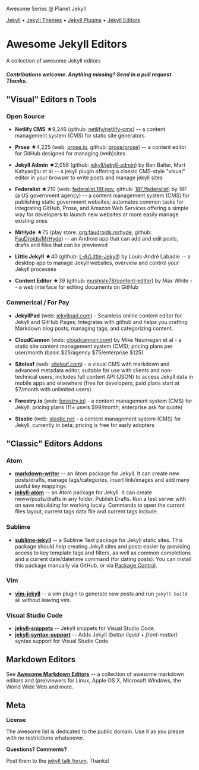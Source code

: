 Awesome Series @ Planet Jekyll

[Jekyll](https://github.com/planetjekyll/awesome-jekyll) • 
[Jekyll Themes](https://github.com/planetjekyll/awesome-jekyll-themes) •
[Jekyll Plugins](https://github.com/planetjekyll/awesome-jekyll-plugins) •
[Jekyll Editors](https://github.com/planetjekyll/awesome-jekyll-editors)


# Awesome Jekyll Editors


A collection of awesome Jekyll editors


#### _Contributions welcome. Anything missing? Send in a pull request. Thanks._



## "Visual" Editors n Tools

### Open Source

- **Netlify CMS** ★9,246  (github: [netlify/netlify-cms](https://github.com/netlify/netlify-cms)) -- a content management system (CMS) for static site generators

- **Prose** ★4,225 (web: [prose.io](http://prose.io), github: [prose/prose](https://github.com/prose/prose)) -- a content editor for GitHub designed for managing (web)sites

- **Jekyll Admin** ★2,058  (github: [jekyll/jekyll-admin](https://github.com/jekyll/jekyll-admin)) by Ben Balter, Mert Kahyaoğlu et al -- a jekyll plugin offering a classic CMS-style "visual" editor in your browser to write posts and manage jekyll sites

- **Federalist** ★210 (web: [federalist.18f.gov](https://federalist.18f.gov), github: [18F/federalist](https://github.com/18F/federalist)) by 18F (a US government agency) -- a content management system (CMS) for publishing static government websites; automates common tasks for integrating GitHub, Prose, and Amazon Web Services offering a simple way for developers to launch new websites or more easily manage existing ones

<!--
discontinued:
- **Utterson** ★153 (github: [gabriel-john/utterson](https://github.com/gabriel-john/utterson)) -- web backend written in ruby, for a more user friendly management of jekyll sites; (work-in-progess)
-->

- **MrHyde** ★75 (play store: [org.faudroids.mrhyde](https://play.google.com/store/apps/details?id=org.faudroids.mrhyde), github: [FauDroids/MrHyde](https://github.com/FauDroids/MrHyde)) -- an Android app that can add and edit posts, drafts and files that can be previewed

- **Little Jekyll** ★40  (github: [L-A/Little-Jekyll](https://github.com/L-A/Little-Jekyll)) by Louis-André Labadie -- a desktop app to manage Jekyll websites, overview and control your Jekyll processes

- **Content Editor** ★39 (github: [mushishi78/content-editor](https://github.com/mushishi78/content-editor)) by Max White -- a web interface for editing documents on GitHub

### Commerical / For Pay

- **JekyllPad** (web: [jekyllpad.com](https://www.jekyllpad.com)) - Seamless online content editor for Jekyll and GitHub Pages; Integrates with github and helps you crafting Markdown blog posts, managing tags, and categorizing content.

- **CloudCannon** (web: [cloudcannon.com](http://cloudcannon.com)) by Mike Neumegen et al  - a static site content management system (CMS); pricing plans per user/month (basic $25/agency $75/enterprise	$125)

- **Siteleaf** (web: [siteleaf.com](http://www.siteleaf.com)) - a visual CMS with markdown and advanced metadata editor, suitable for use with clients and non-technical users; includes full content API (JSON) to access Jekyll data in mobile apps and elsewhere (free for developers, paid plans start at $7/month with unlimited users)

- **Forestry.io** (web: [forestry.io](https://forestry.io)) -  a content management system (CMS) for Jekyll; pricing plans (11+ users $99/month; enterprise ask for quote)

<!--  no longer in operation? tinypress.co domain no longer in use
- **TinyPress** (web: [tinypress.co](http://tinypress.co)) by Dain Miller - a static site content mangement system (CMS) / admin using the GitHub API
  -->

- **Stastic** (web: [stastic.net](https://stastic.net) - a content management system (CMS) for Jekyll, currently in beta; pricing is free for early adopters


## "Classic" Editors Addons

### Atom

- [**markdown-writer**](https://atom.io/packages/markdown-writer) -- an Atom package for Jekyll. It can create new posts/drafts, manage tags/categories, insert link/images and add many useful key mappings.
- [**jekyll-atom**](https://atom.io/packages/jekyll) -- an Atom package for Jekyll. It can create neww/posts/drafts in any folder. Publish Drafts. Run a test server with on save rebuilding for working localy. Commands to open the current files layout, current tags data file and current tags include.


### Sublime

- [**sublime-jekyll**](https://github.com/23maverick23/sublime-jekyll) -- a Sublime Text package for Jekyll static sites. This package should help creating Jekyll sites and posts easier by providing access to key template tags and filters, as well as common completions and a current date/datetime command (for dating posts). You can install this package manually via GitHub, or via [Package Control](https://packagecontrol.io/packages/Jekyll).

### Vim

- [**vim-jekyll**](https://github.com/parkr/vim-jekyll) -- a vim plugin to generate new posts and run `jekyll build` all without leaving vim.

### Visual Studio Code

- [**jekyll-snippets**](https://marketplace.visualstudio.com/items?itemName=ginfuru.vscode-jekyll-snippets) -- Jekyll snippets for Visual Studio Code.
- [**jekyll-syntax-support**](https://marketplace.visualstudio.com/items?itemName=ginfuru.ginfuru-vscode-jekyll-syntax) -- Adds Jekyll _(better liquid + front-matter)_ syntax support for Visual Studio Code.

## Markdown Editors

See [**Awesome Markdown Editors**](https://github.com/mundimark/awesome-markdown-editors) -- a collection of awesome markdown editors and (pre)viewers for Linux, Apple OS X, Microsoft Windows, the World Wide Web and more.


## Meta

**License**

The awesome list is dedicated to the public domain. Use it as you please with no restrictions whatsoever.

**Questions? Comments?**

Post them to the [jekyll talk forum](http://talk.jekyllrb.com). Thanks!
